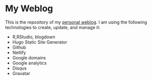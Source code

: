 # My Weblog
This is the repository of my [personal weblog](https://www.datascienceforearth.life/). I am using the following technologies to create, update, and manage it:

* R,RStudio, blogdown
* Hugo Static Site Generator
* Github
* Netlify
* Google domains
* Google analytics
* Disqus
* Gravatar